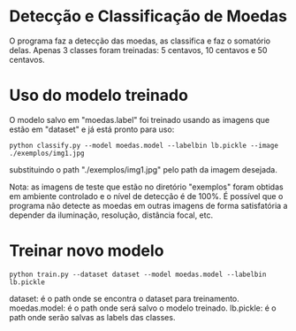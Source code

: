 # Detecção e Classificação de Moedas

O programa faz a detecção das moedas, as classifica e faz o somatório delas.
Apenas 3 classes foram treinadas: 5 centavos, 10 centavos e 50 centavos.

# Uso do modelo treinado

O modelo salvo em "moedas.label" foi treinado usando as imagens que estão em "dataset" e já está pronto para uso:
```
python classify.py --model moedas.model --labelbin lb.pickle --image ./exemplos/img1.jpg
```
substituindo o path "./exemplos/img1.jpg" pelo path da imagem desejada.

Nota: as imagens de teste que estão no diretório "exemplos" foram obtidas em ambiente controlado e o nível de detecção é de 100%. É possível que o programa não detecte as moedas em outras imagens de forma satisfatória a depender da iluminação, resolução, distância focal, etc.

# Treinar novo modelo

```
python train.py --dataset dataset --model moedas.model --labelbin lb.pickle
```
dataset: é o path onde se encontra o dataset para treinamento.
moedas.model: é o path onde será salvo o modelo treinado.
lb.pickle: é o path onde serão salvas as labels das classes.

